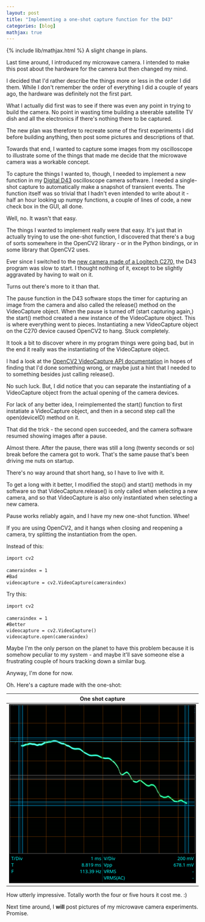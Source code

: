 ```yaml
---
layout: post
title: "Implementing a one-shot capture function for the D43"
categories: [blog]
mathjax: true
---
```

{% include lib/mathjax.html %}
A slight change in plans.

Last time around, I introduced my microwave camera.  I intended to make this post about the hardware for the camera but then changed my mind.

I decided that I'd rather describe the things more or less in the order I did them.  While I don't remember the order of everything I did a couple of years ago, the hardware was definitely not the first part.

What I actually did first was to see if there was even any point in trying to build the camera.  No point in wasting time building a steerable satellite TV dish and all the electronics if there's nothing there to be captured.

The new plan was therefore to recreate some of the first experiments I did before building anything, then post some pictures and descriptions of that.

Towards that end, I wanted to capture some images from my oscilloscope to illustrate some of the things that made me decide that the microwave camera was a workable concept.

To capture the things I wanted to, though, I needed to implement a new function in my [Digital D43](https://github.com/JosephEoff/D43) oscilloscope camera software.  I needed a single-shot capture to automatically make a snapshot of transient events.  The function itself was so trivial that I hadn't even intended to write about it - half an hour looking up numpy functions, a couple of lines of code, a new check box in the GUI, all done.

Well, no.  It wasn't that easy.

The things I wanted to implement really were that easy.  It's just that in actually trying to use the one-shot function, I discovered that there's a bug of sorts somewhere in the OpenCV2 library - or in the Python bindings, or in some library that OpenCV2 uses.

Ever since I switched to the [new camera made of a Logitech C270,](new-oscilloscope-camera) the D43 program was slow to start.  I thought nothing of it, except to be slightly aggravated by having to wait on it.

Turns out there's more to it than that.

The pause function in the D43 software stops the timer for capturing an image from the camera and also called the release() method on the VideoCapture object.  When the pause is turned off (start capturing again,) the start() method created a new instance of the VideoCapture object.  This is where everything went to pieces.  Instantiating a new VideoCapture object on the C270 device caused OpenCV2 to hang.  Stuck completely.

It took a bit to discover where in my program things were going bad, but in the end it really was the instantiating of the VideoCapture object.

I had a look at the [OpenCV2 VideoCapture API documentation](https://docs.opencv.org/2.4/modules/highgui/doc/reading_and_writing_images_and_video.html) in hopes of finding that I'd done something wrong, or maybe just a hint that I needed to to something besides just calling release().

No such luck.  But, I did notice that you can separate the instantiating of a VideoCapture object from the actual opening of the camera devices.

For lack of any better idea, I reimplemented the start() function to first instatiate a VideoCapture object, and then in a second step call the open(deviceID) method on it.

That did the trick - the second open succeeded, and the camera software resumed showing images after a pause.

Almost there.  After the pause, there was still a long (twenty seconds or so) break before the camera got to work.  That's the same pause that's been driving me nuts on startup.

There's no way around that short hang, so I have to live with it.

To get a long with it better, I modified the stop() and start() methods in my software so that VideoCapture.release() is only called when selecting a new camera, and so that VideoCapture is also only instantiated when selecting a new camera.

Pause works reliably again, and I have my new one-shot function.  Whee!

If you are using OpenCV2, and it hangs when closing and reopening a camera, try splitting the instantiation from the open.

Instead of this:

~~~
import cv2

cameraindex = 1
#Bad
videocapture = cv2.VideoCapture(cameraindex)
~~~


Try this:

~~~
import cv2

cameraindex = 1
#Better
videocapture = cv2.VideoCapture()
videocapture.open(cameraindex)
~~~

Maybe I'm the only person on the planet to have this problem because it is somehow peculiar to my system - and maybe it'll save someone else a frustrating couple of hours tracking down a similar bug.

Anyway, I'm done for now.

Oh.  Here's a capture made with the one-shot:

|One shot capture|
|----------------|
|![One shot capture](/assets/oneshot.png)|

How utterly impressive.  Totally worth the four or five hours it cost me.  :)

Next time around, I **will** post pictures of my microwave camera experiments.  Promise.
